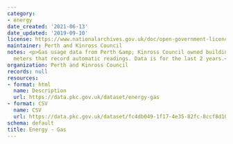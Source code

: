 ```yaml
---
category:
- energy
date_created: '2021-06-13'
date_updated: '2019-09-10'
license: https://www.nationalarchives.gov.uk/doc/open-government-licence/version/3/
maintainer: Perth and Kinross Council
notes: <p>Gas usage data from Perth &amp; Kinross Council owned buildings fitted with
  meters that record automatic readings. Data is for the last 2 years.</p>
organization: Perth and Kinross Council
records: null
resources:
- format: html
  name: Description
  url: https://data.pkc.gov.uk/dataset/energy-gas
- format: CSV
  name: CSV
  url: https://data.pkc.gov.uk/dataset/fc4db049-1f17-4e35-82fc-8ccf8d101ec1/resource/9b1271cf-5b26-4b29-9468-efb22cbf1256/download/energygas.csv
schema: default
title: Energy - Gas
---
```

